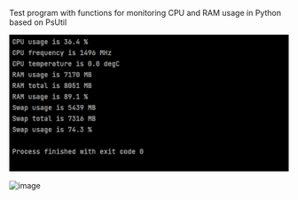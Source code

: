 Test program with functions for monitoring CPU and RAM usage in Python based on PsUtil

![img.png](Terminal.png)

![image](https://user-images.githubusercontent.com/95642631/170528620-2b477c2d-184a-4607-80ac-360c34119d12.png)

